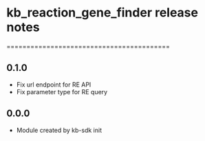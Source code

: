 # kb_reaction_gene_finder release notes
=========================================

0.1.0
-----
* Fix url endpoint for RE API
* Fix parameter type for RE query

0.0.0
-----
* Module created by kb-sdk init
